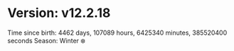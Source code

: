 # Version: v12.2.18
Time since birth: 4462 days, 107089 hours, 6425340 minutes, 385520400 seconds
Season: Winter ❄️
